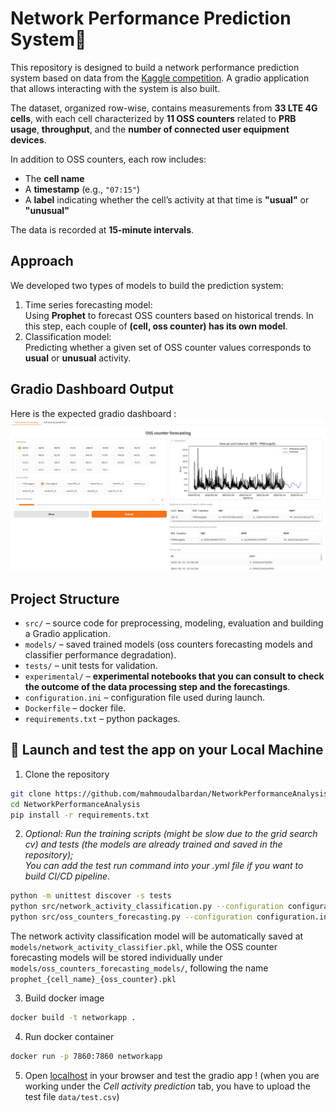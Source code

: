 # Network Performance Prediction System📡

This repository is designed to build a network performance prediction system based 
on data from the [Kaggle competition](https://www.kaggle.com/c/anomaly-detection-in-4g-cellular-networks/overview). 
A gradio application that allows interacting with the system is also built.

The dataset, organized row-wise, contains measurements from **33 LTE 4G cells**, with each cell characterized
by **11 OSS counters** related to **PRB usage**, **throughput**, and the **number of connected user equipment devices**.

In addition to OSS counters, each row includes:
- The **cell name**
- A **timestamp** (e.g., `"07:15"`)
- A **label** indicating whether the cell’s activity at that time is **"usual"** or **"unusual"**

The data is recorded at **15-minute intervals**.
## Approach
We developed two types of models to build the prediction system:
1. Time series forecasting model:  
   Using **Prophet** to forecast OSS counters based on historical trends. In this step, each couple of **(cell, oss counter) has its own model**.
2. Classification model:  
   Predicting whether a given set of OSS counter values corresponds to **usual** or **unusual** activity.

## Gradio Dashboard Output
Here is the expected gradio dashboard :
![Gradio Dashboard](models/results/gradio_oss.png)

## Project Structure

- `src/` – source code for preprocessing, modeling, evaluation and building a Gradio application.
- `models/` – saved trained models (oss counters forecasting models and classifier performance degradation).
- `tests/` – unit tests for validation.
- `experimental/` – **experimental notebooks that you can consult to check the outcome of the data processing step and the forecastings**.
- `configuration.ini` – configuration file used during launch.
- `Dockerfile` – docker file.
- `requirements.txt` – python packages.

## 🚀 Launch and test the app on your Local Machine

1. Clone the repository

```bash
git clone https://github.com/mahmoudalbardan/NetworkPerformanceAnalysis.git
cd NetworkPerformanceAnalysis
pip install -r requirements.txt
```

2. *Optional: Run the training scripts (might be slow due to the grid search cv) and tests (the models are already trained and saved in the repository);  
You can add the test run command into your .yml file if you want to build CI/CD pipeline*.
```bash
python -m unittest discover -s tests 
python src/network_activity_classification.py --configuration configuration.ini 
python src/oss_counters_forecasting.py --configuration configuration.ini 
```
The network activity classification model will be automatically saved at `models/network_activity_classifier.pkl`, 
while the OSS counter forecasting models will be stored individually under
`models/oss_counters_forecasting_models/`, following the name `prophet_{cell_name}_{oss_counter}.pkl`

3. Build docker image
```bash
docker build -t networkapp .
```
4.  Run docker container
```bash
docker run -p 7860:7860 networkapp
```
5. Open [localhost](http://127.0.0.1:7860) in your browser and test the gradio app ! 
(when you are working under the *Cell activity prediction* tab, you have to upload the test file `data/test.csv`)
